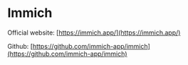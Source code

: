 # Immich
Official website: [https://immich.app/](https://immich.app/)

Github: [https://github.com/immich-app/immich](https://github.com/immich-app/immich)

